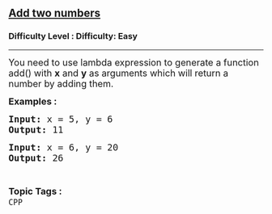 <h2><a href="https://www.geeksforgeeks.org/problems/add-two-numbers/1?page=1&status=unsolved&sortBy=accuracy">Add two numbers</a></h2><h3>Difficulty Level : Difficulty: Easy</h3><hr><div class="problems_problem_content__Xm_eO"><p><span style="font-size: 18px;">You need to use lambda expression to generate a function add() with <strong>x</strong> and <strong>y</strong> as arguments which will return a number by adding them.</span></p>
<p><span style="font-size: 18px;"><strong>Examples :</strong></span></p>
<pre><span style="font-size: 18px;"><strong>Input: </strong>x = 5, y = 6
<strong>Output: </strong>11</span></pre>
<pre><span style="font-size: 18px;"><strong>Input: </strong>x = 6, y = 20
<strong>Output: </strong>26
</span></pre></div><br><p><span style=font-size:18px><strong>Topic Tags : </strong><br><code>CPP</code>&nbsp;